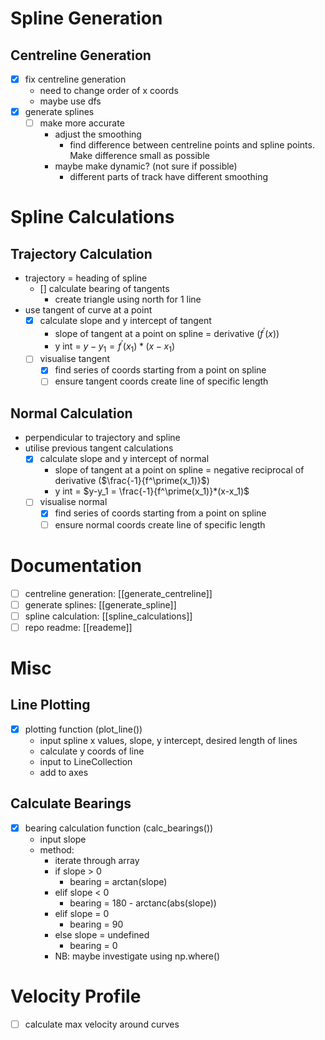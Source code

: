 # Spline Generation
## Centreline Generation
- [x] fix centreline generation
    - need to change order of x coords
    - maybe use dfs
- [x] generate splines
    - [ ] make more accurate
      -  adjust the smoothing 
         -  find difference between centreline points and spline points. Make difference small as possible
      -  maybe make dynamic? (not sure if possible)
         -  different parts of track have different smoothing

# Spline Calculations
## Trajectory Calculation
- trajectory = heading of spline
  - [] calculate bearing of tangents
    - create triangle using north for 1 line
- use tangent of curve at a point
  - [x] calculate slope and y intercept of tangent
    - slope of tangent at a point on spline = derivative ($f^\prime(x)$)
    - y int = $y-y_1 = f^\prime(x_1)*(x-x_1)$
  - [ ] visualise tangent
    - [x] find series of coords starting from a point on spline
    - [ ] ensure tangent coords create line of specific length

## Normal Calculation
- perpendicular to trajectory and spline
- utilise previous tangent calculations
  - [x] calculate slope and y intercept of normal
    - slope of tangent at a point on spline = negative reciprocal of derivative ($\frac{-1}{f^\prime(x_1)}$)
    - y int = $y-y_1 = \frac{-1}{f^\prime(x_1)}*(x-x_1)$
  - [ ] visualise normal
    - [x] find series of coords starting from a point on spline
    - [ ] ensure normal coords create line of specific length

# Documentation
- [ ] centreline generation: [[generate_centreline]]
- [ ] generate splines: [[generate_spline]]
- [ ] spline calculation: [[spline_calculations]]
- [ ] repo readme: [[reademe]]

# Misc
## Line Plotting
- [x] plotting function (plot_line())
  - input spline x values, slope, y intercept, desired length of lines
  - calculate y coords of line
  - input to LineCollection
  - add to axes

## Calculate Bearings
- [x] bearing calculation function (calc_bearings())
  - input slope
  - method:
    - iterate through array
    - if slope > 0
      - bearing = arctan(slope)
    - elif slope < 0 
      - bearing = 180 - arctanc(abs(slope))
    - elif slope = 0
      - bearing = 90
    - else slope = undefined
      - bearing = 0 
    - NB: maybe investigate using np.where()


# Velocity Profile
- [ ] calculate max velocity around curves 